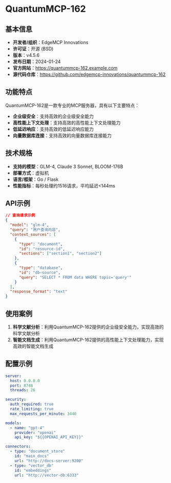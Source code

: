 # QuantumMCP-162

## 基本信息

- **开发者/组织**：EdgeMCP Innovations
- **许可证**：开源 (BSD)
- **版本**：v4.5.6
- **发布日期**：2024-01-24
- **官方网站**：https://quantummcp-162.example.com
- **源代码仓库**：https://github.com/edgemcp-innovations/quantummcp-162

## 功能特点

QuantumMCP-162是一款专业的MCP服务器，具有以下主要特点：

- **企业级安全**：支持高效的企业级安全能力
- **高性能上下文处理**：支持高效的高性能上下文处理能力
- **低延迟响应**：支持高效的低延迟响应能力
- **向量数据库连接**：支持高效的向量数据库连接能力


## 技术规格

- **支持的模型**：GLM-4, Claude 3 Sonnet, BLOOM-176B
- **部署方式**：虚拟机
- **语言/框架**：Go / Flask
- **性能指标**：每秒处理约1516请求，平均延迟<144ms

## API示例

```json
// 查询请求示例
{
  "model": "glm-4",
  "query": "用户查询内容",
  "context_sources": [
    {
      "type": "document",
      "id": "resource-id",
      "sections": ["section1", "section2"]
    },
    {
      "type": "database",
      "id": "db-source",
      "query": "SELECT * FROM data WHERE topic='query'"
    }
  ],
  "response_format": "text"
}
```

## 使用案例

1. **科学文献分析**：利用QuantumMCP-162提供的企业级安全能力，实现高效的科学文献分析
2. **智能文档生成**：利用QuantumMCP-162提供的高性能上下文处理能力，实现高效的智能文档生成


## 配置示例

```yaml
server:
  host: 0.0.0.0
  port: 8748
  threads: 26

security:
  auth_required: true
  rate_limiting: true
  max_requests_per_minute: 3440

models:
  - name: "gpt-4"
    provider: "openai"
    api_key: "${{OPENAI_API_KEY}}"

connectors:
  - type: "document_store"
    id: "main_docs"
    url: "http://docs-server:9200"
  - type: "vector_db"
    id: "embeddings"
    url: "http://vector-db:6333"
```